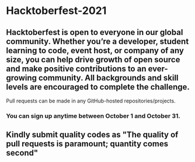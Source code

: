 # Hacktoberfest-2021

## Hacktoberfest is open to everyone in our global community. Whether you’re a developer, student learning to code, event host, or company of any size, you can help drive growth of open source and make positive contributions to an ever-growing community. All backgrounds and skill levels are encouraged to complete the challenge.

Pull requests can be made in any GitHub-hosted repositories/projects.
### You can sign up anytime between October 1 and October 31.

## Kindly submit quality codes as "The quality of pull requests is paramount; quantity comes second"
